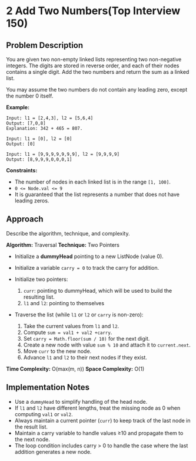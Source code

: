 # 2 Add Two Numbers(Top Interview 150)

## Problem Description

You are given two non-empty linked lists representing two non-negative integers. The digits are stored in reverse order, and each of their nodes contains a single digit. Add the two numbers and return the sum as a linked list.

You may assume the two numbers do not contain any leading zero, except the number 0 itself.

**Example:**

```
Input: l1 = [2,4,3], l2 = [5,6,4]
Output: [7,0,8]
Explanation: 342 + 465 = 807.
```

```
Input: l1 = [0], l2 = [0]
Output: [0]
```

```
Input: l1 = [9,9,9,9,9,9,9], l2 = [9,9,9,9]
Output: [8,9,9,9,0,0,0,1]
```

**Constraints:**

- The number of nodes in each linked list is in the range `[1, 100]`.
- `0 <= Node.val <= 9`
- It is guaranteed that the list represents a number that does not have leading zeros.

## Approach

Describe the algorithm, technique, and complexity.

**Algorithm:** Traversal
**Technique:** Two Pointers

- Initialize a **dummyHead** pointing to a new ListNode (value 0).

- Initialize a variable `carry = 0` to track the carry for addition.

- Initialize two pointers:
  1. `curr`: pointing to dummyHead, which will be used to build the resulting list.
  2. `l1` and `l2`: pointing to themselves

- Traverse the list (while `l1` or `l2` or `carry` is non-zero):
  1. Take the current values from `l1` and `l2`.
  2. Compute `sum = val1 + val2 +carry`.
  3. Set `carry = Math.floor(sum / 10)` for the next digit.
  4. Create a new node with value `sum % 10` and attach it to `current.next`.
  5. Move `curr` to the new node.
  6. Advance `l1` and `l2` to their next nodes if they exist.

**Time Complexity:** O(max(m, n))
**Space Complexity:** O(1)

## Implementation Notes

- Use a `dummyHead` to simplify handling of the head node.
- If `l1` and `l2` have different lengths, treat the missing node as 0 when computing `val1` or `val2`.
- Always maintain a current pointer (`curr`) to keep track of the last node in the result list.
- Maintain a carry variable to handle values ≥10 and propagate them to the next node.
- The loop condition includes carry > 0 to handle the case where the last addition generates a new node.
